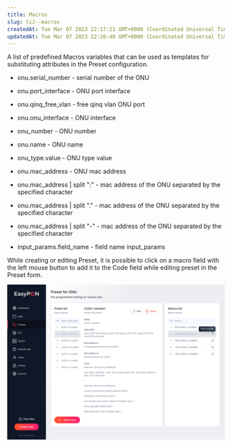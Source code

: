 ```yaml
---
title: Macros
slug: tiJ--macros
createdAt: Tue Mar 07 2023 22:17:21 GMT+0000 (Coordinated Universal Time)
updatedAt: Tue Mar 07 2023 22:26:48 GMT+0000 (Coordinated Universal Time)
---
```


A list of predefined Macros variables that can be used as templates for substituting attributes in the Preset configuration.

*   onu.serial\_number - serial number of the ONU

*   onu.port\_interface - ONU port interface

*   onu.qinq\_free\_vlan - free qinq vlan ONU port

*   onu.onu\_interface - ONU interface

*   onu\_number - ONU number

*   onu.name - ONU name

*   onu\_type.value - ONU type value

*   onu.mac\_address - ONU mac address

*   onu.mac\_address | split ":" - mac address of the ONU separated by the specified character

*   onu.mac\_address | split "." - mac address of the ONU separated by the specified character

*   onu.mac\_address | split "-" - mac address of the ONU separated by the specified character

*   input\_params.field\_name - field name input\_params

While creating or editing Preset, it is possible to click on a macro field with the left mouse button to add it to the Code field while editing preset in the Preset form.

![Macros list](.gitbook/assets/hlF6DGDCJgwJSWglb7QNG_image.png)

